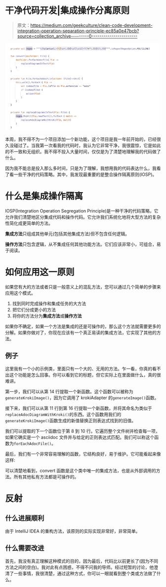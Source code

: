 # 干净代码开发|集成操作分离原则

> 原文：<https://medium.com/geekculture/clean-code-development-integration-operation-separation-principle-ec85a0e47bcb?source=collection_archive---------0----------------------->

![](img/c78348d50bbbbe9a429de0281f3332cc.png)

本周，我不得不为一个项目添加一个新功能，这个项目是我一年前开始的，已经很久没碰过了。当我第一次看我的代码时，我认为它非常干净，我很震惊，它是如此的不一致和无组织。我不得不投入大量时间，仅仅是为了清楚地理解我的代码做了什么。

因为我不能总是投入那么多时间，只是为了理解，我想用我的代码表达什么，我看了看一些干净的代码策略。其中，我发现最重要的是整合操作隔离原则(IOSP)。

# 什么是集成操作隔离

IOSP(Integration Operation Segregation Principle)是一种干净的代码策略，它允许我们清楚地区分集成代码和操作代码。它允许我们系统化地将大型方法的复杂性简化成更简单的方法。

**集成方法**只组成其他单元(包括其他集成方法)但不包含任何逻辑。

**操作方法**只包含逻辑，从不集成任何其他功能方法。它们应该非常小，可组合，易于阅读。

# 如何应用这一原则

如果您有大的方法或者只是一般意义上的混乱方法，您可以通过几个简单的步骤来应用这个模式。

1.  找到同时完成操作和集成任务的大方法
2.  把它们分成更小的方法
3.  将你的方法分为**集成方法**或**操作方法**

如果你不确定，如果一个方法是集成的还是可操作的，那么这个方法就需要更多的分解。如果你做对了，你现在应该有一个真正易读的集成方法，它实现了其他的方法。

## 例子

这里我有一个小的示例类，里面只有一个大的、无用的方法。乍一看，你真的看不出这个功能是怎么回事。你可以看到它的标题，但它实际上在里面做什么，真的很难讲。

第一步，我们可以从第 14 行提取一个新函数。这个函数可以被称为`generateKrokiImage()`，因为它调用了 krokiAdapter 的`generateImage()`函数。

接下来，我们可以从第 11 行到第 16 行提取一个新函数，并将其命名为类似于`replaceAdocDiagramWithKroki()`的东西。这个函数用我们的`generateKrokiImage()`函数生成的新值替换正则表达式找到的旧值。

我们可以提取的下一个函数位于第 8 到 10 行。它遍历整个文件树并检查每一项，如果它确实是一个 asciidoc 文件并与给定的正则表达式匹配。我们可以称这个函数为`forEachAdocFile()`。

最后，我们有一个非常容易理解的函数，它结构良好，易于维护。它可能看起来像这样:

可以清楚地看到，convert 函数是这个类中唯一的集成方法，也是从外部调用的方法。所有其他私有方法都是可操作的。

# 反射

## 什么进展顺利

由于 IntelliJ IDEA 的重构方法，该原则的实际实现非常好，非常简单。

## 什么需要改进

首先，我没有真正理解这种模式的目的，因为最后，代码比以前更长了(因为不同方法之间的空白)。我对此有点困惑，不得不问我的导师。经过短暂的讨论，他澄清了一些事情，我很清楚，通过这种方式，你可以一眼就看到整个类或方法做了什么。